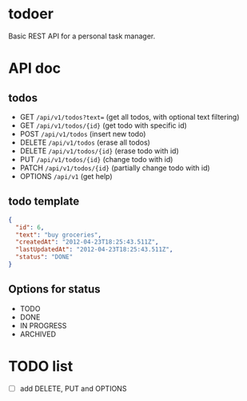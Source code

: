 # todoer
Basic REST API for a personal task manager.
# API doc
## todos
- GET `/api/v1/todos?text=` (get all todos, with optional text filtering)
- GET `/api/v1/todos/{id}` (get todo with specific id)
- POST `/api/v1/todos` (insert new todo)
- DELETE `/api/v1/todos` (erase all todos)
- DELETE `/api/v1/todos/{id}` (erase todo with id)
- PUT `/api/v1/todos/{id}` (change todo with id)
- PATCH `/api/v1/todos/{id}` (partially change todo with id)
- OPTIONS `/api/v1` (get help)
## todo template
```json
{
  "id": 6,
  "text": "buy groceries",
  "createdAt": "2012-04-23T18:25:43.511Z",
  "lastUpdatedAt": "2012-04-23T18:25:43.511Z",
  "status": "DONE"
}
```
## Options for status
- TODO
- DONE
- IN PROGRESS
- ARCHIVED
# TODO list
- [ ] add DELETE, PUT and OPTIONS

